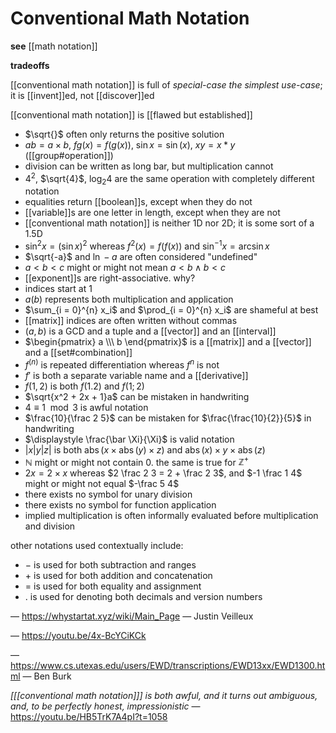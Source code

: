 # Conventional Math Notation

**see** [[math notation]]

**tradeoffs**

[[conventional math notation]] is full of _special-case the simplest use-case_; it is [[invent]]ed, not [[discover]]ed

[[conventional math notation]] is [[flawed but established]]

- $\sqrt{}$ often only returns the positive solution
- $ab = a \times b$, $fg(x) = f(g(x))$, $\sin x = \sin(x)$, $xy = x * y$ ([[group#operation]])
- division can be written as long bar, but multiplication cannot
- $4^2$, $\sqrt{4}$, $\log_2 4$ are the same operation with completely different notation
- equalities return [[boolean]]s, except when they do not
- [[variable]]s are one letter in length, except when they are not
- [[conventional math notation]] is neither 1D nor 2D; it is some sort of a 1.5D
- $\sin^2 x = (\sin x)^2$ whereas $f^2(x) = f(f(x))$ and $\sin^{-1} x = \arcsin x$
- $\sqrt{-a}$ and $\ln -a$ are often considered "undefined"
- $a < b < c$ might or might not mean $a < b \land b < c$
- [[exponent]]s are right-associative. why?
- indices start at $1$
- $a(b)$ represents both multiplication and application
- $\sum_{i = 0}^{n} x_i$ and $\prod_{i = 0}^{n} x_i$ are shameful at best
- [[matrix]] indices are often written without commas
- $(a, b)$ is a GCD and a tuple and a [[vector]] and an [[interval]]
- $\begin{pmatrix} a \\\ b \end{pmatrix}$ is a [[matrix]] and a [[vector]] and a [[set#combination]]
- $f^{(n)}$ is repeated differentiation whereas $f^{n}$ is not
- $f'$ is both a separate variable name and a [[derivative]]
- $f(1, 2)$ is both $f(1.2)$ and $f(1; 2)$
- $\sqrt{x^2 + 2x + 1}a$ can be mistaken in handwriting
- $4 \equiv 1 \mod 3$ is awful notation
- $\frac{10}{\frac 2 5}$ can be mistaken for $\frac{\frac{10}{2}}{5}$ in handwriting
- $\displaystyle \frac{\bar \Xi}{\Xi}$ is valid notation
- $|x|y|z|$ is both $\operatorname{abs}(x \times \operatorname{abs}(y) \times z)$ and $\operatorname{abs}(x) \times y \times \operatorname{abs}(z)$
- $\mathbb N$ might or might not contain $0$. the same is true for $\mathbb Z^+$
- $2x = 2 \times x$ whereas $2 \frac 2 3 = 2 + \frac 2 3$, and $-1 \frac 1 4$ might or might not equal $-\frac 5 4$
- there exists no symbol for unary division
- there exists no symbol for function application
- implied multiplication is often informally evaluated before multiplication and division

other notations used contextually include:

- $-$ is used for both subtraction and ranges
- $+$ is used for both addition and concatenation
- $=$ is used for both equality and assignment
- $.$ is used for denoting both decimals and version numbers

&mdash; <https://whystartat.xyz/wiki/Main_Page> &mdash; Justin Veilleux

&mdash; <https://youtu.be/4x-BcYCiKCk>

&mdash; <https://www.cs.utexas.edu/users/EWD/transcriptions/EWD13xx/EWD1300.html> &mdash; Ben Burk

_[<wbr>[[conventional math notation]]<wbr>] is both awful, and it turns out ambiguous, and, to be perfectly honest, impressionistic_ &mdash; <https://youtu.be/HB5TrK7A4pI?t=1058>

